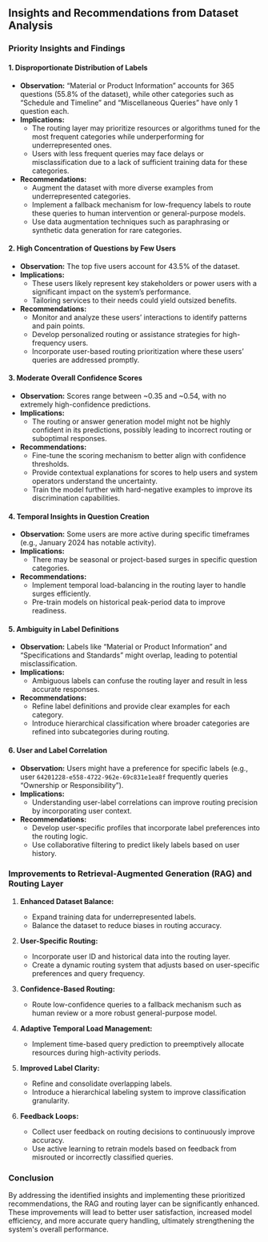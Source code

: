 ## Insights and Recommendations from Dataset Analysis

### Priority Insights and Findings

#### 1. **Disproportionate Distribution of Labels**
   - **Observation:** “Material or Product Information” accounts for 365 questions (55.8% of the dataset), while other categories such as “Schedule and Timeline” and “Miscellaneous Queries” have only 1 question each.
   - **Implications:**
     - The routing layer may prioritize resources or algorithms tuned for the most frequent categories while underperforming for underrepresented ones.
     - Users with less frequent queries may face delays or misclassification due to a lack of sufficient training data for these categories.
   - **Recommendations:**
     - Augment the dataset with more diverse examples from underrepresented categories.
     - Implement a fallback mechanism for low-frequency labels to route these queries to human intervention or general-purpose models.
     - Use data augmentation techniques such as paraphrasing or synthetic data generation for rare categories.

#### 2. **High Concentration of Questions by Few Users**
   - **Observation:** The top five users account for 43.5% of the dataset.
   - **Implications:**
     - These users likely represent key stakeholders or power users with a significant impact on the system’s performance.
     - Tailoring services to their needs could yield outsized benefits.
   - **Recommendations:**
     - Monitor and analyze these users’ interactions to identify patterns and pain points.
     - Develop personalized routing or assistance strategies for high-frequency users.
     - Incorporate user-based routing prioritization where these users’ queries are addressed promptly.

#### 3. **Moderate Overall Confidence Scores**
   - **Observation:** Scores range between ~0.35 and ~0.54, with no extremely high-confidence predictions.
   - **Implications:**
     - The routing or answer generation model might not be highly confident in its predictions, possibly leading to incorrect routing or suboptimal responses.
   - **Recommendations:**
     - Fine-tune the scoring mechanism to better align with confidence thresholds.
     - Provide contextual explanations for scores to help users and system operators understand the uncertainty.
     - Train the model further with hard-negative examples to improve its discrimination capabilities.

#### 4. **Temporal Insights in Question Creation**
   - **Observation:** Some users are more active during specific timeframes (e.g., January 2024 has notable activity).
   - **Implications:**
     - There may be seasonal or project-based surges in specific question categories.
   - **Recommendations:**
     - Implement temporal load-balancing in the routing layer to handle surges efficiently.
     - Pre-train models on historical peak-period data to improve readiness.

#### 5. **Ambiguity in Label Definitions**
   - **Observation:** Labels like “Material or Product Information” and “Specifications and Standards” might overlap, leading to potential misclassification.
   - **Implications:**
     - Ambiguous labels can confuse the routing layer and result in less accurate responses.
   - **Recommendations:**
     - Refine label definitions and provide clear examples for each category.
     - Introduce hierarchical classification where broader categories are refined into subcategories during routing.

#### 6. **User and Label Correlation**
   - **Observation:** Users might have a preference for specific labels (e.g., user `64201228-e558-4722-962e-69c831e1ea8f` frequently queries “Ownership or Responsibility”).
   - **Implications:**
     - Understanding user-label correlations can improve routing precision by incorporating user context.
   - **Recommendations:**
     - Develop user-specific profiles that incorporate label preferences into the routing logic.
     - Use collaborative filtering to predict likely labels based on user history.

### Improvements to Retrieval-Augmented Generation (RAG) and Routing Layer

1. **Enhanced Dataset Balance:**
   - Expand training data for underrepresented labels.
   - Balance the dataset to reduce biases in routing accuracy.

2. **User-Specific Routing:**
   - Incorporate user ID and historical data into the routing layer.
   - Create a dynamic routing system that adjusts based on user-specific preferences and query frequency.

3. **Confidence-Based Routing:**
   - Route low-confidence queries to a fallback mechanism such as human review or a more robust general-purpose model.

4. **Adaptive Temporal Load Management:**
   - Implement time-based query prediction to preemptively allocate resources during high-activity periods.

5. **Improved Label Clarity:**
   - Refine and consolidate overlapping labels.
   - Introduce a hierarchical labeling system to improve classification granularity.

6. **Feedback Loops:**
   - Collect user feedback on routing decisions to continuously improve accuracy.
   - Use active learning to retrain models based on feedback from misrouted or incorrectly classified queries.

### Conclusion

By addressing the identified insights and implementing these prioritized recommendations, the RAG and routing layer can be significantly enhanced. These improvements will lead to better user satisfaction, increased model efficiency, and more accurate query handling, ultimately strengthening the system's overall performance.
